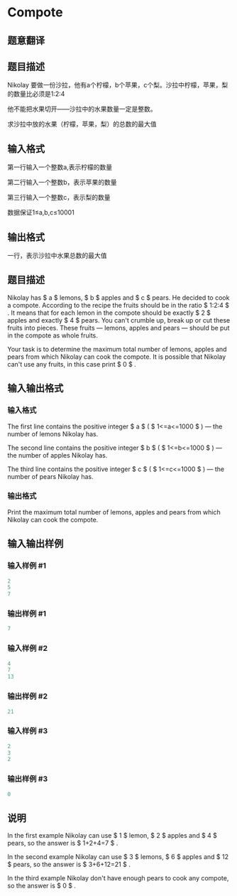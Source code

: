 # Compote

## 题意翻译

## 题目描述

Nikolay 要做一份沙拉，他有a个柠檬，b个苹果，c个梨。沙拉中柠檬，苹果，梨的数量比必须是1:2:4

他不能把水果切开——沙拉中的水果数量一定是整数。

求沙拉中放的水果（柠檬，苹果，梨）的总数的最大值

## 输入格式

第一行输入一个整数a,表示柠檬的数量

第二行输入一个整数b，表示苹果的数量

第三行输入一个整数c，表示梨的数量

数据保证1≤a,b,c≤10001

## 输出格式

一行，表示沙拉中水果总数的最大值

## 题目描述

Nikolay has $ a $ lemons, $ b $ apples and $ c $ pears. He decided to cook a compote. According to the recipe the fruits should be in the ratio $ 1:2:4 $ . It means that for each lemon in the compote should be exactly $ 2 $ apples and exactly $ 4 $ pears. You can't crumble up, break up or cut these fruits into pieces. These fruits — lemons, apples and pears — should be put in the compote as whole fruits.

Your task is to determine the maximum total number of lemons, apples and pears from which Nikolay can cook the compote. It is possible that Nikolay can't use any fruits, in this case print $ 0 $ .

## 输入输出格式

### 输入格式

The first line contains the positive integer $ a $ ( $ 1<=a<=1000 $ ) — the number of lemons Nikolay has.

The second line contains the positive integer $ b $ ( $ 1<=b<=1000 $ ) — the number of apples Nikolay has.

The third line contains the positive integer $ c $ ( $ 1<=c<=1000 $ ) — the number of pears Nikolay has.

### 输出格式

Print the maximum total number of lemons, apples and pears from which Nikolay can cook the compote.

## 输入输出样例

### 输入样例 #1

```cpp
2
5
7

```
### 输出样例 #1

```cpp
7

```
### 输入样例 #2

```cpp
4
7
13

```
### 输出样例 #2

```cpp
21

```
### 输入样例 #3

```cpp
2
3
2

```
### 输出样例 #3

```cpp
0

```
## 说明

In the first example Nikolay can use $ 1 $ lemon, $ 2 $ apples and $ 4 $ pears, so the answer is $ 1+2+4=7 $ .

In the second example Nikolay can use $ 3 $ lemons, $ 6 $ apples and $ 12 $ pears, so the answer is $ 3+6+12=21 $ .

In the third example Nikolay don't have enough pears to cook any compote, so the answer is $ 0 $ .

